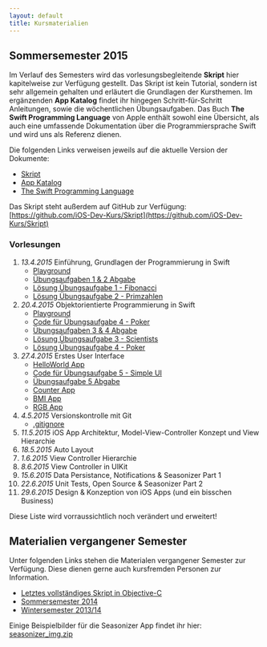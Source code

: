 ```yaml
---
layout: default
title: Kursmaterialien
---
```


## Sommersemester 2015

Im Verlauf des Semesters wird das vorlesungsbegleitende **Skript** hier kapitelweise zur Verfügung gestellt. Das Skript ist kein Tutorial, sondern ist sehr allgemein gehalten und erläutert die Grundlagen der Kursthemen. Im ergänzenden **App Katalog** findet ihr hingegen Schritt-für-Schritt Anleitungen, sowie die wöchentlichen Übungsaufgaben. Das Buch **The Swift Programming Language** von Apple enthält sowohl eine Übersicht, als auch eine umfassende Dokumentation über die Programmiersprache Swift und wird uns als Referenz dienen.

Die folgenden Links verweisen jeweils auf die aktuelle Version der Dokumente:

- [Skript](https://github.com/iOS-Dev-Kurs/Skript/raw/master/dist/ios_dev_kurs_skript.pdf)
- [App Katalog](https://github.com/iOS-Dev-Kurs/Skript/raw/master/dist/ios_dev_kurs_app_katalog.pdf)
- [The Swift Programming Language](https://developer.apple.com/library/ios/documentation/Swift/Conceptual/Swift_Programming_Language/)

Das Skript steht außerdem auf GitHub zur Verfügung: [https://github.com/iOS-Dev-Kurs/Skript](https://github.com/iOS-Dev-Kurs/Skript)

### Vorlesungen

1. *13.4.2015* Einführung, Grundlagen der Programmierung in Swift
	- [Playground](https://github.com/iOS-Dev-Kurs/Skript/raw/master/dist/material/01%20-%20Grundlagen%20der%20Programmierung%20in%20Swift.playground.zip)
	- [Übungsaufgaben 1 & 2 Abgabe](https://docs.google.com/forms/d/1upxTwhuNBNlbvEmcR7_h6mBDQUchChjQucUoNdie0r4/viewform?usp=send_form)
	- [Lösung Übungsaufgabe 1 - Fibonacci](https://github.com/iOS-Dev-Kurs/Skript/raw/master/dist/exercises/01%20-%20Fibonacci.playground.zip)
	- [Lösung Übungsaufgabe 2 - Primzahlen](https://github.com/iOS-Dev-Kurs/Skript/raw/master/dist/exercises/02%20-%20Primzahlen.playground.zip)
2. *20.4.2015* Objektorientierte Programmierung in Swift
	- [Playground](https://github.com/iOS-Dev-Kurs/Skript/raw/master/dist/material/02%20-%20Objektorientierte%20Programmierung%20in%20Swift.playground.zip)
	- [Code für Übungsaufgabe 4 - Poker](https://gist.github.com/knly/d5d389426560cb502f8e)
	- [Übungsaufgaben 3 & 4 Abgabe](https://docs.google.com/forms/d/1aw3xDdcxxWTI5XiMwPR-H_6CKThcGfWGic5WL9GA-jw/viewform?usp=send_form)
	- [Lösung Übungsaufgabe 3 - Scientists](https://github.com/iOS-Dev-Kurs/Skript/raw/master/dist/exercises/03%20-%20Scientists.playground.zip)
	- [Lösung Übungsaufgabe 4 - Poker](https://github.com/iOS-Dev-Kurs/Skript/raw/master/dist/exercises/04%20-%20Poker.playground.zip)
3. *27.4.2015* Erstes User Interface
	- [HelloWorld App](https://github.com/iOS-Dev-Kurs/HelloWorld)
	- [Code für Übungsaufgabe 5 - Simple UI](https://gist.github.com/knly/364a002c034785789e26)
	- [Übungsaufgabe 5 Abgabe](https://docs.google.com/forms/d/1Z6UbZJvfb5DIqYbtFnWbKXxh4LPxUyq4QZs2A4krtDg/viewform?usp=send_form)
	- [Counter App](https://github.com/iOS-Dev-Kurs/Counter)
	- [BMI App](https://github.com/iOS-Dev-Kurs/BMI)
	- [RGB App](https://github.com/iOS-Dev-Kurs/RGB)
4. *4.5.2015* Versionskontrolle mit Git
	- [.gitignore](sample.gitignore)
5. *11.5.2015* iOS App Architektur, Model-View-Controller Konzept und View Hierarchie
6. *18.5.2015* Auto Layout
7. *1.6.2015* View Controller Hierarchie
8. *8.6.2015* View Controller in UIKit
9. *15.6.2015* Data Persistance, Notifications & Seasonizer Part 1
10. *22.6.2015* Unit Tests, Open Source & Seasonizer Part 2
11. *29.6.2015* Design & Konzeption von iOS Apps (und ein bisschen Business)

Diese Liste wird vorraussichtlich noch verändert und erweitert!

## Materialien vergangener Semester

Unter folgenden Links stehen die Materialen vergangener Semester zur Verfügung. Diese dienen gerne auch kursfremden Personen zur Information.

- [Letztes vollständiges Skript in Objective-C](https://github.com/iOS-Dev-Kurs/Skript/tree/public/dist)
- [Sommersemester 2014](https://github.com/iOS-Dev-Kurs/Skript/v2/public/dist)
- [Wintersemester 2013/14](https://github.com/iOS-Dev-Kurs/Skript/tree/pre-v2/dist/public)

Einige Beispielbilder für die Seasonizer App findet ihr hier: [seasonizer_img.zip](seasonizer_img.zip)
